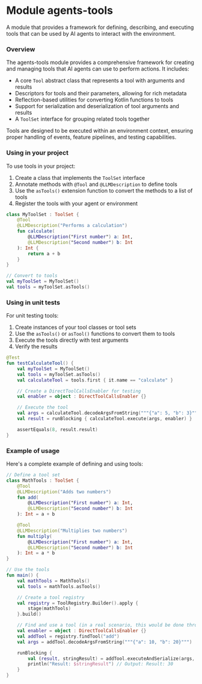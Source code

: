 # Module agents-tools

A module that provides a framework for defining, describing, and executing tools that can be used by AI agents to interact with the environment.

### Overview

The agents-tools module provides a comprehensive framework for creating and managing tools that AI agents can use to perform actions. It includes:

- A core `Tool` abstract class that represents a tool with arguments and results
- Descriptors for tools and their parameters, allowing for rich metadata
- Reflection-based utilities for converting Kotlin functions to tools
- Support for serialization and deserialization of tool arguments and results
- A `ToolSet` interface for grouping related tools together

Tools are designed to be executed within an environment context, ensuring proper handling of events, feature pipelines, and testing capabilities.

### Using in your project

To use tools in your project:

1. Create a class that implements the `ToolSet` interface
2. Annotate methods with `@Tool` and `@LLMDescription` to define tools
3. Use the `asTools()` extension function to convert the methods to a list of tools
4. Register the tools with your agent or environment

```kotlin
class MyToolSet : ToolSet {
    @Tool
    @LLMDescription("Performs a calculation")
    fun calculate(
        @LLMDescription("First number") a: Int,
        @LLMDescription("Second number") b: Int
    ): Int {
        return a + b
    }
}

// Convert to tools
val myToolSet = MyToolSet()
val tools = myToolSet.asTools()
```

### Using in unit tests

For unit testing tools:

1. Create instances of your tool classes or tool sets
2. Use the `asTools()` or `asTool()` functions to convert them to tools
3. Execute the tools directly with test arguments
4. Verify the results

```kotlin
@Test
fun testCalculateTool() {
    val myToolSet = MyToolSet()
    val tools = myToolSet.asTools()
    val calculateTool = tools.first { it.name == "calculate" }

    // Create a DirectToolCallsEnabler for testing
    val enabler = object : DirectToolCallsEnabler {}

    // Execute the tool
    val args = calculateTool.decodeArgsFromString("""{"a": 5, "b": 3}""")
    val result = runBlocking { calculateTool.execute(args, enabler) }

    assertEquals(8, result.result)
}
```

### Example of usage

Here's a complete example of defining and using tools:

```kotlin
// Define a tool set
class MathTools : ToolSet {
    @Tool
    @LLMDescription("Adds two numbers")
    fun add(
        @LLMDescription("First number") a: Int,
        @LLMDescription("Second number") b: Int
    ): Int = a + b

    @Tool
    @LLMDescription("Multiplies two numbers")
    fun multiply(
        @LLMDescription("First number") a: Int,
        @LLMDescription("Second number") b: Int
    ): Int = a * b
}

// Use the tools
fun main() {
    val mathTools = MathTools()
    val tools = mathTools.asTools()

    // Create a tool registry
    val registry = ToolRegistry.Builder().apply {
        stage(mathTools)
    }.build()

    // Find and use a tool (in a real scenario, this would be done through an agent)
    val enabler = object : DirectToolCallsEnabler {}
    val addTool = registry.findTool("add")
    val args = addTool.decodeArgsFromString("""{"a": 10, "b": 20}""")

    runBlocking {
        val (result, stringResult) = addTool.executeAndSerialize(args, enabler)
        println("Result: $stringResult") // Output: Result: 30
    }
}
```
